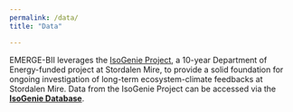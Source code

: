 ```yaml
---
permalink: /data/
title: "Data"

---
```


EMERGE-BII leverages the [IsoGenie Project](https://isogenie.osu.edu/), a 10-year Department of Energy-funded project at Stordalen Mire, to provide a solid foundation for ongoing investigation of long-term ecosystem-climate feedbacks at Stordalen Mire. Data from the IsoGenie Project can be accessed via the **[IsoGenie Database]()**.